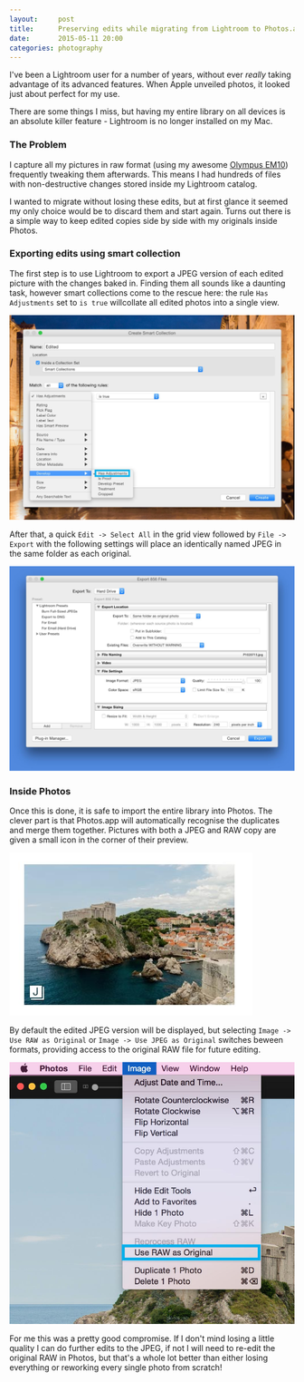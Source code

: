 ```yaml
---
layout:     post
title:      Preserving edits while migrating from Lightroom to Photos.app
date:       2015-05-11 20:00
categories: photography
---
```


I've been a Lightroom user for a number of years, without ever *really* taking advantage of its advanced features. When Apple unveiled photos, it looked just about perfect for my use.

There are some things I miss, but having my entire library on all devices is an absolute killer feature - Lightroom is no longer installed on my Mac.

### The Problem

I capture all my pictures in raw format (using my awesome [Olympus EM10](http://www.amazon.co.uk/gp/product/B00HWRHBV0/ref=as_li_tl?ie=UTF8&camp=1634&creative=19450&creativeASIN=B00HWRHBV0&linkCode=as2&tag=richknightc0d-21&linkId=YJNXDI45XLHGWBQU)) frequently tweaking them afterwards.
This means I had hundreds of files with non-destructive changes stored inside my Lightroom catalog.

I wanted to migrate without losing these edits, but at first glance it seemed my only choice would be to discard them and start again. Turns out there is a simple way to keep edited copies side by side with my originals inside Photos.

### Exporting edits using smart collection

The first step is to use Lightroom to export a JPEG version of each edited picture with the changes baked in. Finding them all sounds like a daunting task, however smart collections come to the rescue here: the rule `Has Adjustments` set to `is true` willcollate all edited photos into a single view.

![Creating a smart collection with edited pictures](/images/lightroom-migration/1.jpg)

After that, a quick `Edit -> Select All` in the grid view followed by `File -> Export` with the following settings will place an identically named JPEG in the same folder as each original.

![Exporting edited images](/images/lightroom-migration/2.jpg)

### Inside Photos

Once this is done, it is safe to import the entire library into Photos. The clever part is that Photos.app will automatically recognise the duplicates and merge them together. Pictures with both a JPEG and RAW copy are given a small icon in the corner of their preview.

![RAW+JPEG in Photos](/images/lightroom-migration/3.jpg)

By default the edited JPEG version will be displayed, but selecting `Image -> Use RAW as Original` or `Image -> Use JPEG as Original` switches beween formats, providing access to the original RAW file for future editing.

![Switching between RAW and JPEG Originals](/images/lightroom-migration/4.jpg)

For me this was a pretty good compromise. If I don't mind losing a little quality I can do further edits to the JPEG, if not I will need to re-edit the original RAW in Photos, but that's a whole lot better than either losing everything or reworking every single photo from scratch!